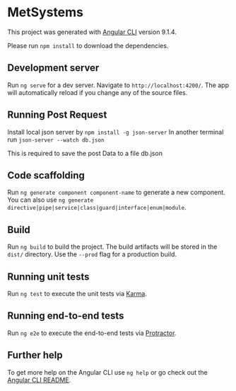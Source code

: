 # MetSystems

This project was generated with [Angular CLI](https://github.com/angular/angular-cli) version 9.1.4.

Please run `npm install` to download the dependencies.

## Development server

Run `ng serve` for a dev server. Navigate to `http://localhost:4200/`. The app will automatically reload if you change any of the source files.

## Running Post Request

Install local json server by `npm install -g json-server`
In another terminal run `json-server --watch db.json`

This is required to save the post Data to a file db.json

## Code scaffolding

Run `ng generate component component-name` to generate a new component. You can also use `ng generate directive|pipe|service|class|guard|interface|enum|module`.

## Build

Run `ng build` to build the project. The build artifacts will be stored in the `dist/` directory. Use the `--prod` flag for a production build.

## Running unit tests

Run `ng test` to execute the unit tests via [Karma](https://karma-runner.github.io).

## Running end-to-end tests

Run `ng e2e` to execute the end-to-end tests via [Protractor](http://www.protractortest.org/).

## Further help

To get more help on the Angular CLI use `ng help` or go check out the [Angular CLI README](https://github.com/angular/angular-cli/blob/master/README.md).
